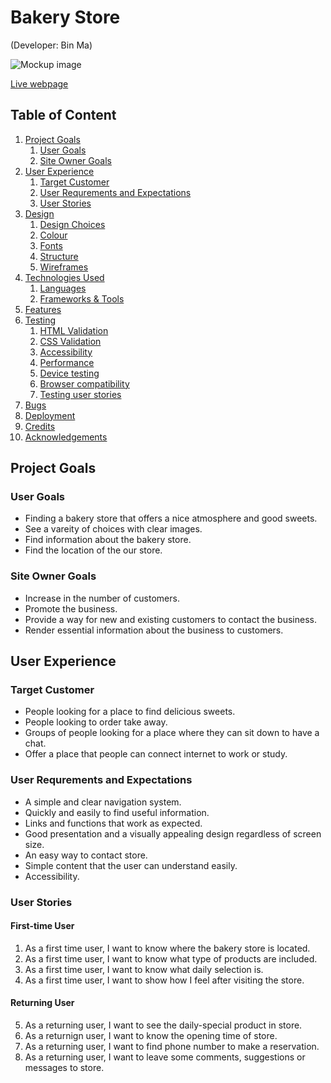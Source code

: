 # Bakery Store
(Developer: Bin Ma)

![Mockup image](docs/am-i-responsive.jpg)

[Live webpage](https://4n4ru.github.io/CI_MS1_BodelschwingherHof/)

## Table of Content

1. [Project Goals](#project-goals)
    1. [User Goals](#user-goals)
    2. [Site Owner Goals](#site-owner-goals)
2. [User Experience](#user-experience)
    1. [Target Customer](#target-customer)
    2. [User Requrements and Expectations](#user-requrements-and-expectations)
    3. [User Stories](#user-stories)
3. [Design](#design)
    1. [Design Choices](#design-choices)
    2. [Colour](#colours)
    3. [Fonts](#fonts)
    4. [Structure](#structure)
    5. [Wireframes](#wireframes)
4. [Technologies Used](#technologies-used)
    1. [Languages](#languages)
    2. [Frameworks & Tools](#frameworks-&-tools)
5. [Features](#features)
6. [Testing](#validation)
    1. [HTML Validation](#HTML-validation)
    2. [CSS Validation](#CSS-validation)
    3. [Accessibility](#accessibility)
    4. [Performance](#performance)
    5. [Device testing](#performing-tests-on-various-devices)
    6. [Browser compatibility](#browser-compatability)
    7. [Testing user stories](#testing-user-stories)
8. [Bugs](#Bugs)
9. [Deployment](#deployment)
10. [Credits](#credits)
11. [Acknowledgements](#acknowledgements)

## Project Goals 

### User Goals
- Finding a bakery store that offers a nice atmosphere and good sweets.
- See a vareity of choices with clear images.
- Find information about the bakery store.
- Find the location of the our store.

### Site Owner Goals
- Increase in the number of customers.
- Promote the business.
- Provide a way for new and existing customers to contact the business.
- Render essential information about the business to customers.

## User Experience

### Target Customer
- People looking for a place to find delicious sweets.
- People looking to order take away.
- Groups of people looking for a place where they can sit down to have a chat.
- Offer a place that people can connect internet to work or study.

### User Requrements and Expectations

- A simple and clear navigation system.
- Quickly and easily to find useful information.
- Links and functions that work as expected.
- Good presentation and a visually appealing design regardless of screen size.
- An easy way to contact store.
- Simple content that the user can understand easily.
- Accessibility.

### User Stories

#### First-time User 
1. As a first time user, I want to know where the bakery store is located.
2. As a first time user, I want to know what type of products are included.
3. As a first time user, I want to know what daily selection is.
4. As a first time user, I want to show how I feel after visiting the store.

#### Returning User
5. As a returning user, I want to see the daily-special product in store.
6. As a returnign user, I want to know the opening time of store.
7. As a returning user, I want to find phone number to make a reservation.
8. As a returning user, I want to leave some comments, suggestions or messages to store.
